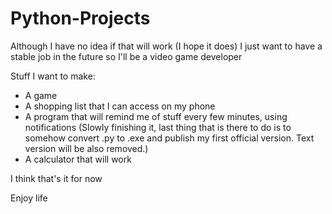 # Python-Projects

Although I have no idea if that will work (I hope it does) I just want to have a stable job in the future so I'll be a video game developer

Stuff I want to make:

- A game
- A shopping list that I can access on my phone
- A program that will remind me of stuff every few minutes, using notifications (Slowly finishing it, last thing that is there to do is to somehow convert .py to .exe and publish my first official version. Text version will be also removed.)
- A calculator that will work

I think that's it for now

Enjoy life
